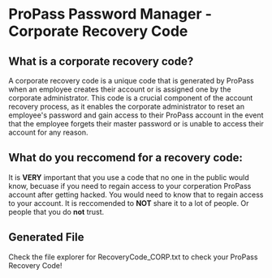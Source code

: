 # ProPass Password Manager - Corporate Recovery Code

## What is a corporate recovery code?

A corporate recovery code is a unique code that is generated by ProPass when an employee creates their account or is assigned one by the corporate administrator. This code is a crucial component of the account recovery process, as it enables the corporate administrator to reset an employee's password and gain access to their ProPass account in the event that the employee forgets their master password or is unable to access their account for any reason.

## What do you reccomend for a recovery code:

It is **VERY** important that you use a code that no one in the public would know, becuase if you need to regain access to your corperation ProPass account after getting hacked. You would need to know that to regain access to your account. It is reccomended to **NOT** share it to a lot of people. Or people that you do **not** trust.

## Generated File

Check the file explorer for RecoveryCode_CORP.txt to check your ProPass Recovery Code!
